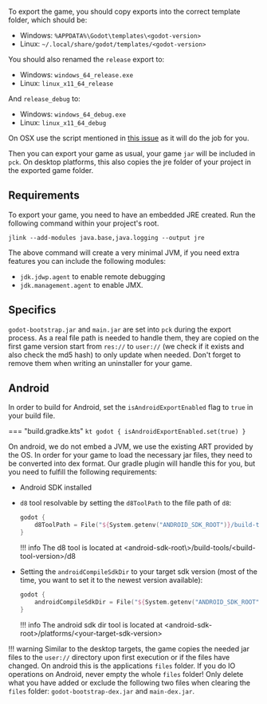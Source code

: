 To export the game, you should copy exports into the correct template folder, which should be:

- Windows: `%APPDATA%\Godot\templates\<godot-version>`
- Linux: `~/.local/share/godot/templates/<godot-version>`  

You should also renamed the `release` export to:

- Windows: `windows_64_release.exe`
- Linux: `linux_x11_64_release`

And `release_debug` to:

- Windows: `windows_64_debug.exe`
- Linux: `linux_x11_64_debug`

On OSX use the script mentioned in [this issue](https://github.com/godotengine/godot-docs/issues/3194#issuecomment-588862977) as it will do the job for you.

Then you can export your game as usual, your game `jar` will be included in `pck`.   On desktop platforms, this also copies the jre folder of your project in the exported game folder.

## Requirements
To export your game, you need to have an embedded JRE created. Run the following command within your project's root.

```shell
jlink --add-modules java.base,java.logging --output jre
```

The above command will create a very minimal JVM, if you need extra features you can include the following modules:

- `jdk.jdwp.agent` to enable remote debugging
- `jdk.management.agent` to enable JMX.

## Specifics

`godot-bootstrap.jar` and `main.jar` are set into `pck` during the export process. As a real file path is needed to handle them, they are copied on the first game version start from `res://` to `user://` (we check if it exists and also check the md5 hash) to only update when needed. Don't forget to remove them when writing an uninstaller for your game.

## Android
In order to build for Android, set the `isAndroidExportEnabled` flag to `true` in your build file.

=== "build.gradke.kts"
    ```kt
    godot {
        isAndroidExportEnabled.set(true)
    }
    ```

On android, we do not embed a JVM, we use the existing ART provided by the OS. In order for your game to load the necessary jar files, they need to be converted into dex format. Our gradle plugin will handle this for you, but you need to fulfill the following requirements:

- Android SDK installed
- `d8` tool resolvable by setting the `d8ToolPath` to the file path of `d8`:
    ```kt
    godot {
        d8ToolPath = File("${System.getenv("ANDROID_SDK_ROOT")}/build-tools/31.0.0/d8")
    }
    ```
    !!! info
        The d8 tool is located at \<android-sdk-root\\>/build-tools/\<build-tool-version\>/d8

- Setting the `androidCompileSdkDir` to your target sdk version (most of the time, you want to set it to the newest version available):
    ```kt
    godot {
        androidCompileSdkDir = File("${System.getenv("ANDROID_SDK_ROOT")}/platforms/android-30")
    }
    ```
    !!! info
        The android sdk dir tool is located at \<android-sdk-root\>/platforms/\<your-target-sdk-version\>

!!! warning
    Similar to the desktop targets, the game copies the needed jar files to the `user://` directory upon first execution or if the files have changed. On android this is the applications `files` folder. If you do IO operations on Android, never empty the whole `files` folder! Only delete what you have added or exclude the following two files when clearing the `files` folder: `godot-bootstrap-dex.jar` and `main-dex.jar`.
